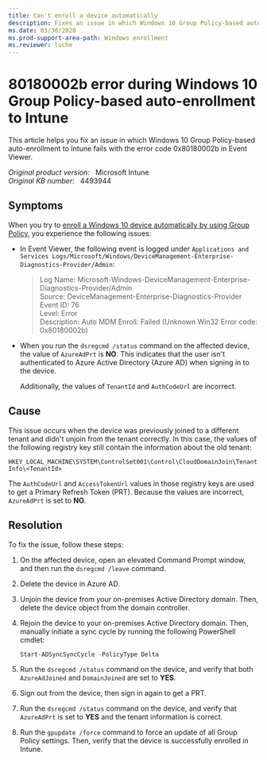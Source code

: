 ```yaml
---
title: Can't enroll a device automatically
description: Fixes an issue in which Windows 10 Group Policy-based auto-enrollment to Intune fails with the error code 0x80180002b in Event Viewer.
ms.date: 03/30/2020
ms.prod-support-area-path: Windows enrollment
ms.reviewer: luche
---
```

# 80180002b error during Windows 10 Group Policy-based auto-enrollment to Intune

This article helps you fix an issue in which Windows 10 Group Policy-based auto-enrollment to Intune fails with the error code 0x80180002b in Event Viewer.

_Original product version:_ &nbsp; Microsoft Intune  
_Original KB number:_ &nbsp; 4493944

## Symptoms

When you try to [enroll a Windows 10 device automatically by using Group Policy](/windows/client-management/mdm/enroll-a-windows-10-device-automatically-using-group-policy), you experience the following issues:

- In Event Viewer, the following event is logged under `Applications and Services Logs/Microsoft/Windows/DeviceManagement-Enterprise-Diagnostics-Provider/Admin`:

  > Log Name: Microsoft-Windows-DeviceManagement-Enterprise-Diagnostics-Provider/Admin  
  > Source: DeviceManagement-Enterprise-Diagnostics-Provider  
  > Event ID: 76  
  > Level: Error  
  > Description: Auto MDM Enroll: Failed (Unknown Win32 Error code: 0x80180002b)  

- When you run the `dsregcmd /status` command on the affected device, the value of `AzureAdPrt` is **NO**. This indicates that the user isn't authenticated to Azure Active Directory (Azure AD) when signing in to the device.

  Additionally, the values of `TenantId` and `AuthCodeUrl` are incorrect.

## Cause

This issue occurs when the device was previously joined to a different tenant and didn't unjoin from the tenant correctly. In this case, the values of the following registry key still contain the information about the old tenant:

`HKEY_LOCAL_MACHINE\SYSTEM\ControlSet001\Control\CloudDomainJoin\TenantInfo\<TenantId>`

The `AuthCodeUrl` and `AccessTokenUrl` values in those registry keys are used to get a Primary Refresh Token (PRT). Because the values are incorrect, `AzureAdPrt` is set to **NO**.

## Resolution

To fix the issue, follow these steps:

1. On the affected device, open an elevated Command Prompt window, and then run the `dsregcmd /leave` command.
2. Delete the device in Azure AD.
3. Unjoin the device from your on-premises Active Directory domain. Then, delete the device object from the domain controller.
4. Rejoin the device to your on-premises Active Directory domain. Then, manually initiate a sync cycle by running the following PowerShell cmdlet:

   ```PowerShell
   Start-ADSyncSyncCycle -PolicyType Delta
   ```

5. Run the `dsregcmd /status` command on the device, and verify that both `AzureAdJoined` and `DomainJoined` are set to **YES**.
6. Sign out from the device, then sign in again to get a PRT.
7. Run the `dsregcmd /status` command on the device, and verify that `AzureAdPrt` is set to **YES** and the tenant information is correct.
8. Run the `gpupdate /force` command to force an update of all Group Policy settings. Then, verify that the device is successfully enrolled in Intune.
